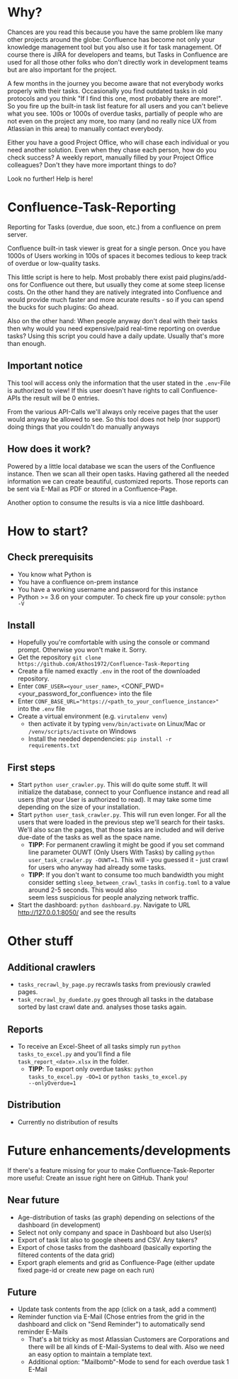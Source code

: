 # Why?
Chances are you read this because you have the same problem like many other projects around the globe: Confluence has
become not only your knowledge management tool but you also use it for task management. Of course there is JIRA for
developers and teams, but Tasks in Confluence are used for all those other folks who don't directly work in development 
teams but are also important for the project.

A few months in the journey you become aware that not everybody works properly with their tasks. Occasionally you find
outdated tasks in old protocols and you think "If I find this one, most probably there are more!". So you fire up the 
built-in task list feature for all users and you can't believe what you see. 100s or 1000s of overdue tasks, partially
of people who are not even on the project any more, too many (and no really nice UX from Atlassian in this area) to 
manually contact everybody.

Either you have a good Project Office, who will chase each individual or you need another solution. Even when they chase
each person, how do you check success? A weekly report, manually filled by your Project Office colleagues? Don't they
have more important things to do?

Look no further! Help is here!

# Confluence-Task-Reporting
Reporting for Tasks (overdue, due soon, etc.) from a confluence on prem server.

Confluence built-in task viewer is great for a single person. Once you have 1000s of Users working in 100s of spaces it 
becomes tedious to keep track of overdue or low-quality tasks.

This little script is here to help. Most probably there exist paid plugins/add-ons for Confluence out there, but usually
they come at some steep license costs. On the other hand they are natively integrated into Confluence and would provide
much faster and more acurate results - so if you can spend the bucks for such plugins: Go ahead. 

Also on the other hand: When people anyway don't deal with their tasks then why would you need expensive/paid 
real-time reporting on overdue tasks? Using this script you could have a daily update. Usually that's more than enough.

## Important notice
This tool will access only the information that the user stated in the <code>.env</code>-File is authorized to view!
If this user doesn't have rights to call Confluence-APIs the result will be 0 entries.

From the various API-Calls we'll always only receive pages that the user would anyway be allowed to see. So this tool 
does not help (nor support) doing things that you couldn't do manually anyways

## How does it work?
Powered by a little local database we scan the users of the Confluence instance. Then we scan all their open tasks.
Having gathered all the needed information we can create beautiful, customized reports. Those reports can be sent via
E-Mail as PDF or stored in a Confluence-Page.

Another option to consume the results is via a nice little dashboard. 

# How to start?
## Check prerequisits
* You know what Python is
* You have a confluence on-prem instance
* You have a working username and password for this instance
* Python >= 3.6 on your computer. To check fire up your console: <code>python -V</code>

## Install
* Hopefully you're comfortable with using the console or command prompt. Otherwise you won't make it. Sorry.
* Get the repository <code>git clone https:\//github.com/Athos1972/Confluence-Task-Reporting</code>  
* Create a file named exactly <code>.env</code> in the root of the downloaded repository.
* Enter <code>CONF_USER=<your_user_name></code>, <CONF_PWD=<your_password_for_confluence> into the file
* Enter <code>CONF_BASE_URL="https://<path_to_your_confluence_instance>"</code> into the <code>.env</code> file
* Create a virtual environment (e.g. <code>virutalenv venv</code>)
  * then activate it by typing <code>venv/bin/activate</code> on Linux/Mac or <code>/venv/scripts/activate</code> 
    on Windows
  * Install the needed dependencies: <code>pip install -r requirements.txt</code>  
  
## First steps
* Start <code>python user_crawler.py</code>. This will do quite some stuff. It will initialize the database, connect to
your Confluence instance and read all users (that your User is authorized to read). It may take some time depending on 
the size of your installation.
* Start <code>python user_task_crawler.py</code>. This will run even longer. For all the users that were loaded in the
previous step we'll search for their tasks. We'll also scan the pages, that those tasks are included and will derive
due-date of the tasks as well as the space name.
  * <b>TIPP</b>: For permanent crawling it might be good if you set command line parameter OUWT (Only Users With Tasks)
  by calling <code>python user_task_crawler.py -OUWT=1</code>. This will - you guessed it - just crawl for users who
  anyway had already some tasks.
  * <b>TIPP</b>: If you don't want to consume too much bandwidth you might consider setting 
    <code>sleep_between_crawl_tasks</code> in <code>config.toml</code> to a value around 2-5 seconds. This would also  
    seem less suspicious for people analyzing network traffic.
* Start the dashboard: <code>python dashboard.py</code>. Navigate to URL http://127.0.0.1:8050/ and see the results

# Other stuff
## Additional crawlers
* <code>tasks_recrawl_by_page.py</code> recrawls tasks from previously crawled pages.
* <code>task_recrawl_by_duedate.py</code> goes through all tasks in the database sorted by last crawl date and.
analyses those tasks again.

## Reports
* To receive an Excel-Sheet of all tasks simply run <code>python tasks_to_excel.py</code> and you'll find a file <code>
task_report_\<date>.xlsx</code> in  the folder. 
  * **TIPP**: To export only overdue tasks: <code>python tasks_to_excel.py -OO=1</code> or 
    <code>python tasks_to_excel.py --onlyOverdue=1</code>

## Distribution
* Currently no distribution of results

# Future enhancements/developments
If there's a feature missing for your to make Confluence-Task-Reporter more useful: Create an issue right here on 
GitHub. Thank you!

## Near future
* Age-distribution of tasks (as graph) depending on selections of the dashboard (in development)
* Select not only company and space in Dashboard but also User(s)
* Export of task list also to google sheets and CSV. Any takers?
* Export of chose tasks from the dashboard (basically exporting the filtered contents of the data grid)
* Export graph elements and grid as Confluence-Page (either update fixed page-id or create new page on each run)

## Future
* Update task contents from the app (click on a task, add a comment)
* Reminder function via E-Mail (Chose entries from the grid in the dashboard and click on "Send Reminder") to 
automatically send reminder E-Mails
  * That's a bit tricky as most Atlassian Customers are Corporations and there will be all kinds of E-Mail-Systems 
  to deal with. Also we need an easy option to maintain a template text. 
  * Additional option: "Mailbomb"-Mode to send for each overdue task 1 E-Mail

